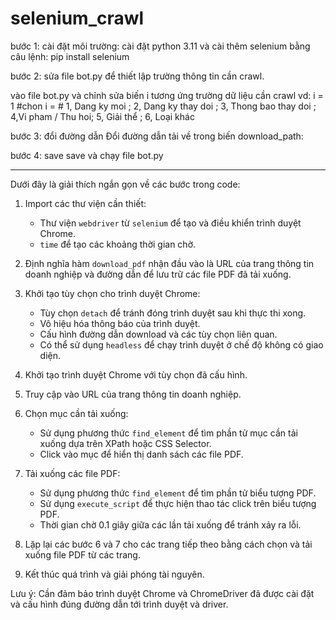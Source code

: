 # selenium_crawl
bước 1: cài đặt môi trường:
cài đặt python 3.11 và cài thêm selenium bằng câu lệnh: pip install selenium


bước 2: sửa file bot.py để thiết lập trường thông tin cần crawl.


vào file bot.py và chỉnh sửa biến i tương ứng trường dữ liệu cần crawl
    vd: i = 1  #chon i = 
    # 1, Dang ky moi ; 2, Dang ky thay doi ; 3, Thong bao thay doi ; 4,Vi pham / Thu hoi; 5, Giải thể ; 6, Loại khác

    
bước 3: đổi đường dẫn
Đổi đường dẫn tải về trong biến download_path:


bước 4: save
save và chạy file bot.py

---------------------------------------------------------------------------------------------------------------------
 Dưới đây là giải thích ngắn gọn về các bước trong code:

1. Import các thư viện cần thiết:
   - Thư viện `webdriver` từ `selenium` để tạo và điều khiển trình duyệt Chrome.
   - `time` để tạo các khoảng thời gian chờ.

2. Định nghĩa hàm `download_pdf` nhận đầu vào là URL của trang thông tin doanh nghiệp và đường dẫn để lưu trữ các file PDF đã tải xuống.

3. Khởi tạo tùy chọn cho trình duyệt Chrome:
   - Tùy chọn `detach` để tránh đóng trình duyệt sau khi thực thi xong.
   - Vô hiệu hóa thông báo của trình duyệt.
   - Cấu hình đường dẫn download và các tùy chọn liên quan.
   - Có thể sử dụng `headless` để chạy trình duyệt ở chế độ không có giao diện.

4. Khởi tạo trình duyệt Chrome với tùy chọn đã cấu hình.

5. Truy cập vào URL của trang thông tin doanh nghiệp.

6. Chọn mục cần tải xuống:
   - Sử dụng phương thức `find_element` để tìm phần tử mục cần tải xuống dựa trên XPath hoặc CSS Selector.
   - Click vào mục để hiển thị danh sách các file PDF.

7. Tải xuống các file PDF:
   - Sử dụng phương thức `find_element` để tìm phần tử biểu tượng PDF.
   - Sử dụng `execute_script` để thực hiện thao tác click trên biểu tượng PDF.
   - Thời gian chờ 0.1 giây giữa các lần tải xuống để tránh xảy ra lỗi.

8. Lặp lại các bước 6 và 7 cho các trang tiếp theo bằng cách chọn và tải xuống file PDF từ các trang.

9. Kết thúc quá trình và giải phóng tài nguyên.

Lưu ý: Cần đảm bảo trình duyệt Chrome và ChromeDriver đã được cài đặt và cấu hình đúng đường dẫn tới trình duyệt và driver.
